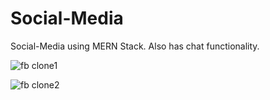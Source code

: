 # Social-Media
Social-Media using MERN Stack.
Also has chat functionality.

![fb clone1](https://user-images.githubusercontent.com/70032099/121782857-46b40500-cbc9-11eb-9f78-879046a58826.jpg)

![fb clone2](https://user-images.githubusercontent.com/70032099/121782863-4ca9e600-cbc9-11eb-81d7-a7783aeba1db.jpg)
